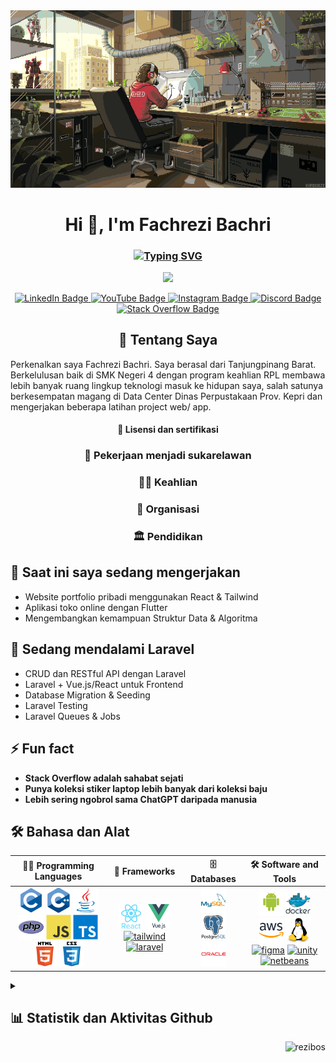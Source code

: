 <div align="center">
  <img src="./asstes/p.gif" alt="snake"/>
</div>

<h1 align="center">Hi 👋, I'm Fachrezi Bachri</h1>
<h3 align="center"><Hello, World!/></h3>

<h3 align="center">

[![Typing SVG](https://readme-typing-svg.demolab.com?font=Fira+Code&size=24&duration=4000&pause=1000&center=true&vCenter=true&width=435&lines=Hello!+I'm+Fachrezi+Bachri;Full+Stack+Developer;Web+Developer;Mobile+Developer)](https://git.io/typing-svg)

</h3>

<!-- GITF DAN LINK -->
<p align="center">
  <img src="https://media.giphy.com/media/5eLDrEaRGHegx2FeF2/giphy.gif" width="200"/>
</p>

<div align="center" id="badges">
  <a href="https://www.linkedin.com/in/fachrezi-bachri-95490a308/">
    <img src="https://img.shields.io/badge/LinkedIn-blue?style=for-the-badge&logo=linkedin&logoColor=white" alt="LinkedIn Badge"/>
  </a>
  <a href="https://www.youtube.com/c/xcodezrezi">
    <img src="https://img.shields.io/badge/YouTube-red?style=for-the-badge&logo=youtube&logoColor=white" alt="YouTube Badge"/>
  </a>
  <a href="https://instagram.com/xroxrezi">
    <img src="https://img.shields.io/badge/Instagram-purple?style=for-the-badge&logo=instagram&logoColor=white" alt="Instagram Badge"/>
  </a>
  <a href="https://discord.gg/4bDyzhvc">
    <img src="https://img.shields.io/badge/Discord-5865F2?style=for-the-badge&logo=discord&logoColor=white" alt="Discord Badge"/>
  </a>
  <a href="https://stackoverflow.com/users/xroxrezix">
    <img src="https://img.shields.io/badge/Stack_Overflow-FE7A16?style=for-the-badge&logo=stack-overflow&logoColor=white" alt="Stack Overflow Badge"/>
  </a>
</div>

<p align="center">
<h2 align="center">🚀 Tentang Saya</h2> 
Perkenalkan saya Fachrezi Bachri. Saya berasal dari Tanjungpinang Barat.
Berkelulusan baik di SMK Negeri 4 dengan program keahlian RPL membawa lebih banyak ruang lingkup teknologi masuk ke hidupan saya,
salah satunya berkesempatan magang di Data Center Dinas Perpustakaan Prov. Kepri dan mengerjakan beberapa latihan project web/ app.

<h4 align="center">🏅 Lisensi dan sertifikasi</h4>

<h3 align="center">🔨 Pekerjaan menjadi sukarelawan</h3>

<h3 align="center">🧑‍💻 Keahlian</h3>

<h3 align="center">🧩 Organisasi</h3>

<h3 align="center">🏛️ Pendidikan</h3>
</p>


## 🔭 Saat ini saya sedang mengerjakan
- Website portfolio pribadi menggunakan React & Tailwind 
- Aplikasi toko online dengan Flutter
- Mengembangkan kemampuan Struktur Data & Algoritma

## 🌱 Sedang mendalami Laravel 
- CRUD dan RESTful API dengan Laravel 
- Laravel + Vue.js/React untuk Frontend 
- Database Migration & Seeding 
- Laravel Testing 
- Laravel Queues & Jobs

## ⚡ Fun fact 
- **Stack Overflow adalah sahabat sejati**
- **Punya koleksi stiker laptop lebih banyak dari koleksi baju**
- **Lebih sering ngobrol sama ChatGPT daripada manusia**


## 🛠️ Bahasa dan Alat
| 👨‍💻 Programming Languages | 🚀 Frameworks | 🗄️ Databases | 🛠️ Software and Tools |
|:---:|:---:|:---:|:---:|
| <a href="https://www.cprogramming.com/" target="_blank"><img src="https://raw.githubusercontent.com/devicons/devicon/master/icons/c/c-original.svg" alt="c" width="40" height="40"/></a> <a href="https://www.w3schools.com/cpp/" target="_blank"><img src="https://raw.githubusercontent.com/devicons/devicon/master/icons/cplusplus/cplusplus-original.svg" alt="cplusplus" width="40" height="40"/></a> <a href="https://www.java.com" target="_blank"><img src="https://raw.githubusercontent.com/devicons/devicon/master/icons/java/java-original.svg" alt="java" width="40" height="40"/></a> <a href="https://www.php.net" target="_blank"><img src="https://raw.githubusercontent.com/devicons/devicon/master/icons/php/php-original.svg" alt="php" width="40" height="40"/></a> <a href="https://developer.mozilla.org/en-US/docs/Web/JavaScript" target="_blank"><img src="https://raw.githubusercontent.com/devicons/devicon/master/icons/javascript/javascript-original.svg" alt="javascript" width="40" height="40"/></a> <a href="https://www.typescriptlang.org/" target="_blank"><img src="https://raw.githubusercontent.com/devicons/devicon/master/icons/typescript/typescript-original.svg" alt="typescript" width="40" height="40"/></a> <a href="https://www.w3.org/html/" target="_blank"><img src="https://raw.githubusercontent.com/devicons/devicon/master/icons/html5/html5-original-wordmark.svg" alt="html5" width="40" height="40"/></a> <a href="https://www.w3schools.com/css/" target="_blank"><img src="https://raw.githubusercontent.com/devicons/devicon/master/icons/css3/css3-original-wordmark.svg" alt="css3" width="40" height="40"/></a> | <a href="https://reactjs.org/" target="_blank"><img src="https://raw.githubusercontent.com/devicons/devicon/master/icons/react/react-original-wordmark.svg" alt="react" width="40" height="40"/></a> <a href="https://vuejs.org/" target="_blank"><img src="https://raw.githubusercontent.com/devicons/devicon/master/icons/vuejs/vuejs-original-wordmark.svg" alt="vuejs" width="40" height="40"/></a> <a href="https://tailwindcss.com/" target="_blank"><img src="https://www.vectorlogo.zone/logos/tailwindcss/tailwindcss-icon.svg" alt="tailwind" width="40" height="40"/></a> <a href="https://laravel.com/" target="_blank"><img src="https://www.vectorlogo.zone/logos/laravel/laravel-icon.svg" alt="laravel" width="40" height="40"/></a> | <a href="https://www.mysql.com/" target="_blank"><img src="https://raw.githubusercontent.com/devicons/devicon/master/icons/mysql/mysql-original-wordmark.svg" alt="mysql" width="40" height="40"/></a> <a href="https://www.postgresql.org" target="_blank"><img src="https://raw.githubusercontent.com/devicons/devicon/master/icons/postgresql/postgresql-original-wordmark.svg" alt="postgresql" width="40" height="40"/></a> <a href="https://www.oracle.com/" target="_blank"><img src="https://raw.githubusercontent.com/devicons/devicon/master/icons/oracle/oracle-original.svg" alt="oracle" width="40" height="40"/></a> | <a href="https://developer.android.com" target="_blank"><img src="https://raw.githubusercontent.com/devicons/devicon/master/icons/android/android-original-wordmark.svg" alt="android" width="40" height="40"/></a> <a href="https://www.docker.com/" target="_blank"><img src="https://raw.githubusercontent.com/devicons/devicon/master/icons/docker/docker-original-wordmark.svg" alt="docker" width="40" height="40"/></a> <a href="https://aws.amazon.com" target="_blank"><img src="https://raw.githubusercontent.com/devicons/devicon/master/icons/amazonwebservices/amazonwebservices-original-wordmark.svg" alt="aws" width="40" height="40"/></a> <a href="https://www.linux.org/" target="_blank"><img src="https://raw.githubusercontent.com/devicons/devicon/master/icons/linux/linux-original.svg" alt="linux" width="40" height="40"/></a> <a href="https://www.figma.com/" target="_blank"><img src="https://www.vectorlogo.zone/logos/figma/figma-icon.svg" alt="figma" width="40" height="40"/></a> <a href="https://unity.com/" target="_blank"><img src="https://www.vectorlogo.zone/logos/unity3d/unity3d-icon.svg" alt="unity" width="40" height="40"/></a> <a href="https://netbeans.apache.org/" target="_blank"><img src="https://img.shields.io/badge/NetBeans-1B6AC6?style=for-the-badge&logo=apache%20netbeans%20IDE&logoColor=white" alt="netbeans" width="40" height="40"/></a> |

<details>
 <summary><h2>📊 Statistik dan Aktivitas Github</h2></summary>
 <br/>
   <div>
   <!-- Optional: Tambahkan section activity graph yang terpisah -->
   <details>
       <summary>📈 Grafik Aktivitas</summary>
       <img alt="Rezibos's Activity Graph" src="https://github-readme-activity-graph.vercel.app/graph?username=rezibos&theme=github-light"/>
   </details>

   <details>
       <summary>🏆 Piala GitHub</summary>
       <br/>
       <p align="center">
           <img src="https://github-profile-trophy.vercel.app/?username=rezibos&theme=tokyonight&no-frame=true&no-bg=false&margin-w=4&row=1" alt="rezibos" />
       </p>
   </details>

   <details>
       <summary>🔍 Details</summary>    
       <br/>
       <p align="center">
           <a href="https://github.com/rezibos/github-readme-stats">
               <img alt="Rezibos's Github Stats" src="https://github-readme-stats.vercel.app/api?username=rezibos&show_icons=true&count_private=true&theme=tokyonight" height="192px"/>
           </a>
       </p>
       <br/><br/>
       <p align="center">
           <img src="https://github-readme-stats.vercel.app/api/top-langs?username=rezibos&langs_count=10&show_icons=true&locale=en&layout=compact&theme=tokyonight" alt="rezibos" height="192px"/>
       </p>
   </details>

   <details>
       <summary><b>⚡ Aktivitas GitHub Terbaru</b></summary>
       <br/>
       <p align="center">
           <img alt="Rezibos's Activity Graph" src="https://github-readme-streak-stats.herokuapp.com/?user=rezibos&theme=tokyonight" />
       </p>
   </details>

</details>

<img align="right" src="https://komarev.com/ghpvc/?username=rezibos&label=GITHUB%20VIEWS&color=grey&style=for-the-badge" alt="rezibos" />